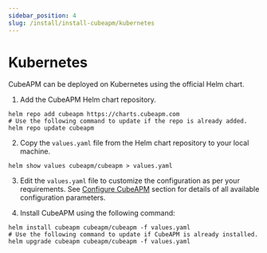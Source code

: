 ```yaml
---
sidebar_position: 4
slug: /install/install-cubeapm/kubernetes
---
```


# Kubernetes

CubeAPM can be deployed on Kubernetes using the official Helm chart.

1. Add the CubeAPM Helm chart repository.

```shell
helm repo add cubeapm https://charts.cubeapm.com
# Use the following command to update if the repo is already added.
helm repo update cubeapm
```

2. Copy the `values.yaml` file from the Helm chart repository to your local machine.

```shell
helm show values cubeapm/cubeapm > values.yaml
```

3. Edit the `values.yaml` file to customize the configuration as per your requirements. See [Configure CubeAPM](../02_configure/02_configure.md) section for details of all available configuration parameters.

4. Install CubeAPM using the following command:

```shell
helm install cubeapm cubeapm/cubeapm -f values.yaml
# Use the following command to update if CubeAPM is already installed.
helm upgrade cubeapm cubeapm/cubeapm -f values.yaml
```
